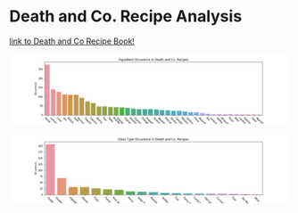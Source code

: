 # Death and Co. Recipe Analysis

[link to Death and Co Recipe Book!](https://www.deathandcompany.com/)


![GitHub Logo](/plots/ingredient_occurences.png)

![GitHub Logo](/plots/glass_occurences.png)